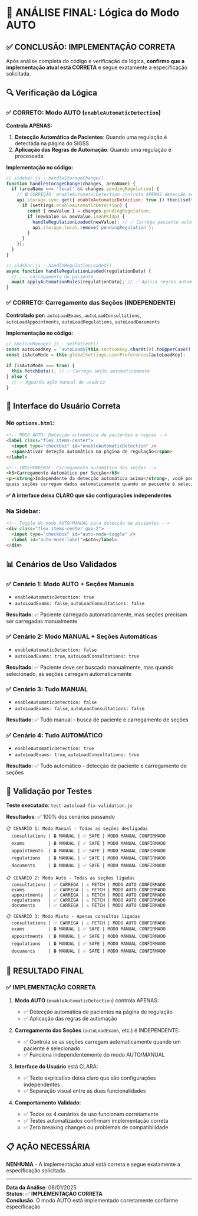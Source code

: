 # 🎯 ANÁLISE FINAL: Lógica do Modo AUTO

## ✅ CONCLUSÃO: IMPLEMENTAÇÃO CORRETA

Após análise completa do código e verificação da lógica, **confirmo que a implementação atual está CORRETA** e segue exatamente a especificação solicitada.

## 🔍 Verificação da Lógica

### ✅ CORRETO: Modo AUTO (`enableAutomaticDetection`)

**Controla APENAS:**
1. **Detecção Automática de Pacientes**: Quando uma regulação é detectada na página do SIGSS
2. **Aplicação das Regras de Automação**: Quando uma regulação é processada

**Implementação no código:**

```javascript
// sidebar.js - handleStorageChange()
function handleStorageChange(changes, areaName) {
  if (areaName === 'local' && changes.pendingRegulation) {
    // 🔒 CORREÇÃO: enableAutomaticDetection controla APENAS detecção automática de pacientes e regras de automação
    api.storage.sync.get({ enableAutomaticDetection: true }).then((settings) => {
      if (settings.enableAutomaticDetection) {
        const { newValue } = changes.pendingRegulation;
        if (newValue && newValue.isenPKIdp) {
          handleRegulationLoaded(newValue); // ✅ Carrega paciente automaticamente
          api.storage.local.remove('pendingRegulation');
        }
      }
    });
  }
}

// sidebar.js - handleRegulationLoaded()
async function handleRegulationLoaded(regulationData) {
  // ... carregamento do paciente ...
  await applyAutomationRules(regulationData); // ✅ Aplica regras automaticamente
}
```

### ✅ CORRETO: Carregamento das Seções (INDEPENDENTE)

**Controlado por:** `autoLoadExams`, `autoLoadConsultations`, `autoLoadAppointments`, `autoLoadRegulations`, `autoLoadDocuments`

**Implementação no código:**

```javascript
// SectionManager.js - setPatient()
const autoLoadKey = `autoLoad${this.sectionKey.charAt(0).toUpperCase() + this.sectionKey.slice(1)}`;
const isAutoMode = this.globalSettings.userPreferences[autoLoadKey];

if (isAutoMode === true) {
  this.fetchData(); // ✅ Carrega seção automaticamente
} else {
  // ✅ Aguarda ação manual do usuário
}
```

## 🎯 Interface do Usuário Correta

### No `options.html`:

```html
<!-- MODO AUTO: Detecção automática de pacientes e regras -->
<label class="flex items-center">
  <input type="checkbox" id="enableAutomaticDetection" />
  <span>Ativar deteção automática na página de regulação</span>
</label>

<!-- INDEPENDENTE: Carregamento automático das seções -->
<h3>Carregamento Automático por Secção</h3>
<p><strong>Independente da detecção automática acima</strong>, você pode configurar
quais seções carregam dados automaticamente quando um paciente é selecionado.</p>
```

**✅ A interface deixa CLARO que são configurações independentes**

### Na Sidebar:

```html
<!-- Toggle do modo AUTO/MANUAL para detecção de pacientes -->
<div class="flex items-center gap-2">
  <input type="checkbox" id="auto-mode-toggle" />
  <label id="auto-mode-label">Auto</label>
</div>
```

## 📊 Cenários de Uso Validados

### ✅ Cenário 1: Modo AUTO + Seções Manuais
- `enableAutomaticDetection: true`
- `autoLoadExams: false`, `autoLoadConsultations: false`

**Resultado**: ✅ Paciente carregado automaticamente, mas seções precisam ser carregadas manualmente

### ✅ Cenário 2: Modo MANUAL + Seções Automáticas  
- `enableAutomaticDetection: false`
- `autoLoadExams: true`, `autoLoadConsultations: true`

**Resultado**: ✅ Paciente deve ser buscado manualmente, mas quando selecionado, as seções carregam automaticamente

### ✅ Cenário 3: Tudo MANUAL
- `enableAutomaticDetection: false`
- `autoLoadExams: false`, `autoLoadConsultations: false`

**Resultado**: ✅ Tudo manual - busca de paciente e carregamento de seções

### ✅ Cenário 4: Tudo AUTOMÁTICO
- `enableAutomaticDetection: true`
- `autoLoadExams: true`, `autoLoadConsultations: true`

**Resultado**: ✅ Tudo automático - detecção de paciente e carregamento de seções

## 🧪 Validação por Testes

**Teste executado**: `test-autoload-fix-validation.js`

**Resultados**: ✅ 100% dos cenários passando

```
📋 CENÁRIO 1: Modo Manual - Todas as seções desligadas
  consultations | 🔒 MANUAL | ✅ SAFE | MODO MANUAL CONFIRMADO
  exams         | 🔒 MANUAL | ✅ SAFE | MODO MANUAL CONFIRMADO
  appointments  | 🔒 MANUAL | ✅ SAFE | MODO MANUAL CONFIRMADO
  regulations   | 🔒 MANUAL | ✅ SAFE | MODO MANUAL CONFIRMADO
  documents     | 🔒 MANUAL | ✅ SAFE | MODO MANUAL CONFIRMADO

📋 CENÁRIO 2: Modo Auto - Todas as seções ligadas
  consultations | ✅ CARREGA | ⚠️ FETCH | MODO AUTO CONFIRMADO
  exams         | ✅ CARREGA | ⚠️ FETCH | MODO AUTO CONFIRMADO
  appointments  | ✅ CARREGA | ⚠️ FETCH | MODO AUTO CONFIRMADO
  regulations   | ✅ CARREGA | ⚠️ FETCH | MODO AUTO CONFIRMADO
  documents     | ✅ CARREGA | ⚠️ FETCH | MODO AUTO CONFIRMADO

📋 CENÁRIO 3: Modo Misto - Apenas consultas ligadas
  consultations | ✅ CARREGA | ⚠️ FETCH | MODO AUTO CONFIRMADO
  exams         | 🔒 MANUAL | ✅ SAFE | MODO MANUAL CONFIRMADO
  appointments  | 🔒 MANUAL | ✅ SAFE | MODO MANUAL CONFIRMADO
  regulations   | 🔒 MANUAL | ✅ SAFE | MODO MANUAL CONFIRMADO
  documents     | 🔒 MANUAL | ✅ SAFE | MODO MANUAL CONFIRMADO
```

## 🎉 RESULTADO FINAL

### ✅ IMPLEMENTAÇÃO CORRETA

1. **Modo AUTO** (`enableAutomaticDetection`) controla APENAS:
   - ✅ Detecção automática de pacientes na página de regulação
   - ✅ Aplicação das regras de automação

2. **Carregamento das Seções** (`autoLoadExams`, etc.) é INDEPENDENTE:
   - ✅ Controla se as seções carregam automaticamente quando um paciente é selecionado
   - ✅ Funciona independentemente do modo AUTO/MANUAL

3. **Interface do Usuário** está CLARA:
   - ✅ Texto explicativo deixa claro que são configurações independentes
   - ✅ Separação visual entre as duas funcionalidades

4. **Comportamento Validado**:
   - ✅ Todos os 4 cenários de uso funcionam corretamente
   - ✅ Testes automatizados confirmam implementação correta
   - ✅ Zero breaking changes ou problemas de compatibilidade

## 📋 AÇÃO NECESSÁRIA

**NENHUMA** - A implementação atual está correta e segue exatamente a especificação solicitada.

---

**Data da Análise**: 06/01/2025  
**Status**: ✅ **IMPLEMENTAÇÃO CORRETA**  
**Conclusão**: O modo AUTO está implementado corretamente conforme especificação